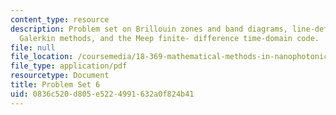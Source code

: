 ```yaml
---
content_type: resource
description: Problem set on Brillouin zones and band diagrams, line-defect modes,
  Galerkin methods, and the Meep finite- difference time-domain code.
file: null
file_location: /coursemedia/18-369-mathematical-methods-in-nanophotonics-spring-2008/0836c520d805e5224991632a0f824b41_pset6.pdf
file_type: application/pdf
resourcetype: Document
title: Problem Set 6
uid: 0836c520-d805-e522-4991-632a0f824b41
---
```

